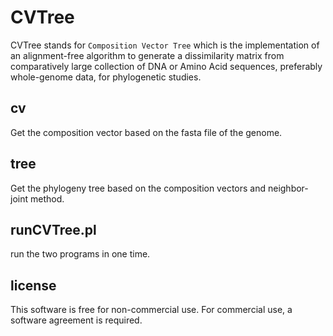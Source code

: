 # CVTree
 
CVTree stands for `Composition Vector Tree` which is the implementation
of an alignment-free algorithm to generate a dissimilarity matrix from
comparatively large collection of DNA or Amino Acid sequences,
preferably whole-genome data, for phylogenetic studies.

cv
------
Get the composition vector based on the fasta file of the genome.

tree
-----
Get the phylogeny tree based on the composition vectors and
neighbor-joint method.

runCVTree.pl
------------
run the two programs in one time.

license
------------
This software is free for non-commercial use. For commercial use,
a software agreement is required.
